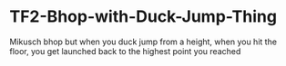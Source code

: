 # TF2-Bhop-with-Duck-Jump-Thing
Mikusch bhop but when you duck jump from a height, when you hit the floor, you get launched back to the highest point you reached
